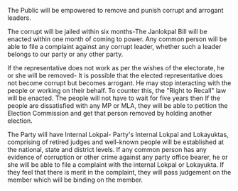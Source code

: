 The Public will be empowered to remove and punish corrupt and arrogant leaders.

The corrupt will be jailed within six months-The Janlokpal Bill will be enacted within one month of coming to power. Any common person will be able to file a complaint against any corrupt leader, whether such a
leader belongs to our party or any other party.

If the representative does not work as per the wishes of the electorate, he or she will be removed- It is possible that the elected representative does not become corrupt but becomes arrogant. He may stop interacting with the people or working on their behalf. To counter this, the "Right to Recall" law will be enacted. The people will not have to wait for five years then If the people are dissatisfied with any MP or MLA, they will be able to petition the Election Commission and get that person removed by holding another election.

The Party will have Internal Lokpal- Party's Internal Lokpal and Lokayuktas, comprising of retired judges and well-known people will be established at the national, state and district levels. If any common person has any evidence of corruption or other crime against any party office bearer, he or she will be able to file a complaint with the internal Lokpal or Lokayukta. If they feel that there is merit in the complaint, they will pass judgement on the member which will be binding on the member.
